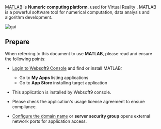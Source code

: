 [MATLAB](https://www.mathworks.com/help/cloudcenter/ug/matlab-container-on-docker-hub.html) is **Numeric computing platform**, used for Virtual Reality . MATLAB is a powerful software tool for numerical computation, data analysis and algorithm development.


![gui](https://libs.websoft9.com/Websoft9/DocsPicture/zh/matlab/matlab-gui-websoft9.png)


## Prepare

When referring to this document to use **MATLAB**, please read and ensure the following points:

- [Login to Websoft9 Console](./login-console) and find or install MATLAB:
  - Go to **My Apps** listing applications 
  - Go to **App Store** installing target application

- This application is installed by Websoft9 console.


- Please check the application's usage license agreement to ensure compliance.


- [Configure the domain name](./domain-set) or **server security group** opens external network ports for application access.